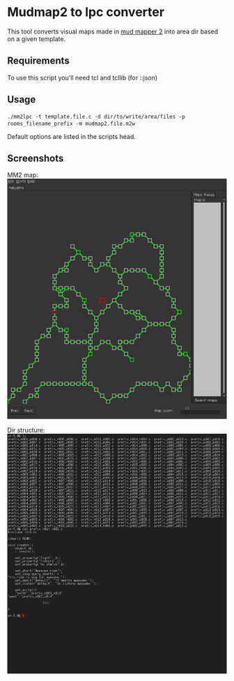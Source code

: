 Mudmap2 to lpc converter
========================

This tool converts visual maps made in
[mud mapper 2](https://github.com/Neop/mudmap2)
into area dir based on a given template.

Requirements
------------
To use this script you'll need tcl and tcllib (for ::json)

Usage
-----

    ./mm2lpc -t template.file.c -d dir/to/write/area/files -p rooms_filename_prefix -m mudmap2.file.m2w

Default options are listed in the scripts head.

Screenshots
-----------

MM2 map:
![Mudmap2](mm.png)

Dir structure:
![LPCareadir](lpc.png)
